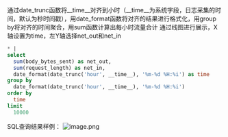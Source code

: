 通过date_trunc函数将__time__对齐到小时（__time__为系统字段，日志采集的时间，默认为秒时间戳），用date_format函数将对齐的结果进行格式化，用group by将对齐的时间聚合，用sum函数计算出每小时流量合计 通过线图进行展示，X轴设置为time，左Y轴选择net_out和net_in
```sql
* |
select
  sum(body_bytes_sent) as net_out,
  sum(request_length) as net_in,
  date_format(date_trunc('hour', __time__), '%m-%d %H:%i') as time
group by
  date_format(date_trunc('hour', __time__), '%m-%d %H:%i')
order by
  time
limit
  10000
```
SQL查询结果样例：
![image.png](/img/src/sqldemo/nginx流入流出的流量统计/ea0739404dde8b4ac615c049286568b2455f6863428a71df92c437bce84f515c.png)
